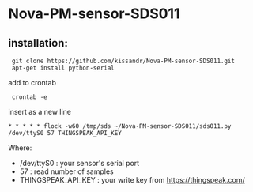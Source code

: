 # Nova-PM-sensor-SDS011
## installation:
```
 git clone https://github.com/kissandr/Nova-PM-sensor-SDS011.git
 apt-get install python-serial
```
add to crontab
```
 crontab -e
```
insert as a new line
```
* * * * * flock -w60 /tmp/sds ~/Nova-PM-sensor-SDS011/sds011.py /dev/ttyS0 57 THINGSPEAK_API_KEY
```
Where:

- /dev/ttyS0 : your sensor's serial port
- 57 : read number of samples
- THINGSPEAK_API_KEY : your write key from https://thingspeak.com/

